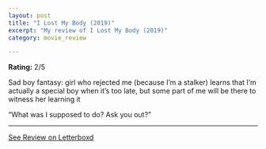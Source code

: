 ```yaml
---
layout: post
title: "I Lost My Body (2019)"
excerpt: "My review of I Lost My Body (2019)"
category: movie_review

---
```


**Rating:** 2/5

Sad boy fantasy: girl who rejected me (because I’m a stalker) learns that I’m actually a special boy when it’s too late, but some part of me will be there to witness her learning it

“What was I supposed to do? Ask you out?”

<hr>

[See Review on Letterboxd](https://boxd.it/1n7hkh)
